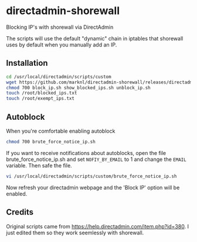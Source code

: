 # directadmin-shorewall
Blocking IP's with shorewall via DirectAdmin

The scripts will use the default "dynamic" chain in iptables that shorewall uses by default when you manually add an IP.

## Installation
```bash
cd /usr/local/directadmin/scripts/custom
wget https://github.com/marknl/directadmin-shorewall/releases/directadmin-shorewall-1.0.zip
chmod 700 block_ip.sh show_blocked_ips.sh unblock_ip.sh
touch /root/blocked_ips.txt
touch /root/exempt_ips.txt
```

## Autoblock
When you're comfortable enabling autoblock
```bash
chmod 700 brute_force_notice_ip.sh
```

If you want to receive notifications about autoblocks, open the file brute_force_notice_ip.sh and set 
`NOFIY_BY_EMAIL` to 1 and change the `EMAIL` variable. Then safe the file.
``` bash
vi /usr/local/directadmin/scripts/custom/brute_force_notice_ip.sh
```
Now refresh your directadmin webpage and the 'Block IP' option will be enabled.

## Credits
Original scripts came from https://help.directadmin.com/item.php?id=380. I just edited them so they work seemlessly with shorewall.
